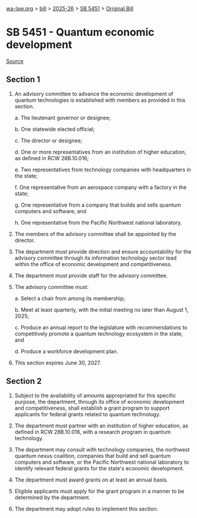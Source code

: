[wa-law.org](/) > [bill](/bill/) > [2025-26](/bill/2025-26/) > [SB 5451](/bill/2025-26/sb/5451/) > [Original Bill](/bill/2025-26/sb/5451/1/)

# SB 5451 - Quantum economic development

[Source](http://lawfilesext.leg.wa.gov/biennium/2025-26/Pdf/Bills/Senate%20Bills/5451.pdf)

## Section 1
1. An advisory committee to advance the economic development of quantum technologies is established with members as provided in this section.

    a. The lieutenant governor or designee;

    b. One statewide elected official;

    c. The director or designee;

    d. One or more representatives from an institution of higher education, as defined in RCW 28B.10.016;

    e. Two representatives from technology companies with headquarters in the state;

    f. One representative from an aerospace company with a factory in the state;

    g. One representative from a company that builds and sells quantum computers and software; and

    h. One representative from the Pacific Northwest national laboratory.

2. The members of the advisory committee shall be appointed by the director.

3. The department must provide direction and ensure accountability for the advisory committee through its information technology sector lead within the office of economic development and competitiveness.

4. The department must provide staff for the advisory committee.

5. The advisory committee must:

    a. Select a chair from among its membership;

    b. Meet at least quarterly, with the initial meeting no later than August 1, 2025;

    c. Produce an annual report to the legislature with recommendations to competitively promote a quantum technology ecosystem in the state; and

    d. Produce a workforce development plan.

6. This section expires June 30, 2027.

## Section 2
1. Subject to the availability of amounts appropriated for this specific purpose, the department, through its office of economic development and competitiveness, shall establish a grant program to support applicants for federal grants related to quantum technology.

2. The department must partner with an institution of higher education, as defined in RCW 28B.10.016, with a research program in quantum technology.

3. The department may consult with technology companies, the northwest quantum nexus coalition, companies that build and sell quantum computers and software, or the Pacific Northwest national laboratory to identify relevant federal grants for the state's economic development.

4. The department must award grants on at least an annual basis.

5. Eligible applicants must apply for the grant program in a manner to be determined by the department.

6. The department may adopt rules to implement this section.
